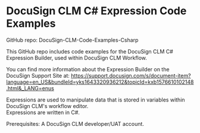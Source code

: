 # DocuSign CLM C# Expression Code Examples
GitHub repo: DocuSign-CLM-Code-Examples-Csharp

This GitHub repo includes code examples for the DocuSign CLM C# Expression Builder, used within DocuSign CLM Workflow. 

You can find more information about the Expression Builder on the DocuSign Support Site at: https://support.docusign.com/s/document-item?language=en_US&bundleId=yks1643320936212&topicId=kxb1576610102148.html&_LANG=enus

Expressions are used to manipulate data that is stored in variables within DocuSign CLM's workflow editor.  
Expressions are written in C#.  


Prerequisites: A DocuSign CLM developer/UAT account.
